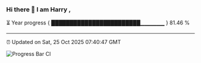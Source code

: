 ### Hi there 👋 I am Harry , 

⏳ Year progress { ████████████████████████▁▁▁▁▁▁ } 81.46 %

---

⏰ Updated on Sat, 25 Oct 2025 07:40:47 GMT

![Progress Bar CI](https://github.com/duykhang68/duykhang68/workflows/Progress%20Bar%20CI/badge.svg)
